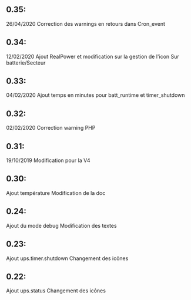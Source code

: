 ## 0.35: ##
26/04/2020 Correction des warnings en retours dans Cron_event

## 0.34: ##
12/02/2020 Ajout RealPower et modification sur la gestion de l'icon Sur batterie/Secteur

## 0.33: ##
04/02/2020 Ajout temps en minutes pour batt_runtime et timer_shutdown

## 0.32: ##
02/02/2020 Correction warning PHP

## 0.31: ##
19/10/2019 Modification pour la V4

## 0.30: ##
Ajout température
Modification de la doc

## 0.24: ##

Ajout du mode debug
Modification des textes
 
## 0.23: ##

Ajout ups.timer.shutdown
Changement des icônes
 
## 0.22: ##
 
Ajout ups.status
Changement des icônes


